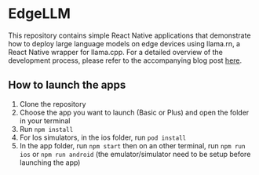 # EdgeLLM

This repository contains simple React Native applications that demonstrate how to deploy large language models on edge devices using llama.rn, a React Native wrapper for llama.cpp. For a detailed overview of the development process, please refer to the accompanying blog post [here](https://www.example.com).

## How to launch the apps

1. Clone the repository
2. Choose the app you want to launch (Basic or Plus) and open the folder in your terminal
3. Run `npm install` 
4. For Ios simulators, in the ios folder, run `pod install`
5. In the app folder, run `npm start` then on an other terminal, run `npm run ios` or `npm run android` (the emulator/simulator need to be setup before launching the app)



